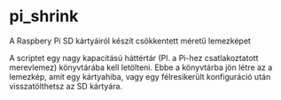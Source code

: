 # pi_shrink
A Raspbery Pi SD kártyáiról készít csökkentett méretű lemezképet

A scriptet egy nagy kapacitású háttértár (Pl. a Pi-hez csatlakoztatott merevlemez) könyvtárába kell letölteni. Ebbe a könyvtárba jön létre az a lemezkép, amit egy kártyahiba, vagy egy félresikerült konfiguráció után visszatölthetsz az SD kártyára.
